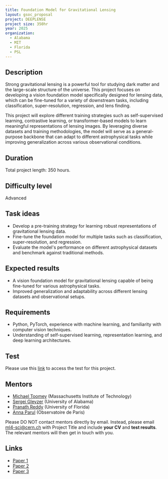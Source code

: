 ```yaml
---
title: Foundation Model for Gravitational Lensing
layout: gsoc_proposal
project: DEEPLENSE
project size: 350hr
year: 2025
organization:
  - Alabama
  - MIT
  - Florida
  - PSL
---
```


## Description

Strong gravitational lensing is a powerful tool for studying dark matter and the large-scale structure of the universe. This project focuses on developing a vision foundation model specifically designed for lensing data, which can be fine-tuned for a variety of downstream tasks, including classification, super-resolution, regression, and lens finding. 

This project will explore different training strategies such as self-supervised learning, contrastive learning, or transformer-based models to learn meaningful representations of lensing images. By leveraging diverse datasets and training methodologies, the model will serve as a general-purpose backbone that can adapt to different astrophysical tasks while improving generalization across various observational conditions.

## Duration

Total project length: 350 hours.

## Difficulty level

Advanced

## Task ideas
 * Develop a pre-training strategy for learning robust representations of gravitational lensing data.
 * Fine-tune the foundation model for multiple tasks such as classification, super-resolution, and regression.
 * Evaluate the model's performance on different astrophysical datasets and benchmark against traditional methods.

## Expected results
 *  A vision foundation model for gravitational lensing capable of being fine-tuned for various astrophysical tasks.
 *  Improved generalization and adaptability across different lensing datasets and observational setups.

## Requirements
 * Python, PyTorch, experience with machine learning, and familiarity with computer vision techniques.
 * Understanding of self-supervised learning, representation learning, and deep learning architectures.

## Test
Please use this [link](https://docs.google.com/document/d/1a-5JiHph3K59gV3-kEZWzKYTFMvDeYiJvoE0U2I4x0w/edit?usp=sharing) to access the test for this project.

## Mentors
  * [Michael Toomey](mailto:ml4-sci@cern.ch) (Massachusetts Institute of Technology)
  * [Sergei Gleyzer](mailto:ml4-sci@cern.ch) (University of Alabama)
  * [Pranath Reddy](mailto:ml4-sci@cern.ch) (University of Florida)
  * [Anna Parul](mailto:ml4-sci@cern.ch) (Observatoire de Paris)


Please DO NOT contact mentors directly by email. Instead, please email [ml4-sci@cern.ch](mailto:ml4-sci@cern.ch) with Project Title and include **your CV** and **test results**. The relevant mentors will then get in touch with you. 


## Links
  * [Paper 1](https://arxiv.org/abs/2008.12731)
  * [Paper 2](https://arxiv.org/abs/1909.07346)
  * [Paper 3](https://arxiv.org/abs/2112.12121)
  
